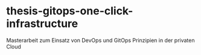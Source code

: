 # thesis-gitops-one-click-infrastructure
Masterarbeit zum Einsatz von DevOps und GitOps Prinzipien in der privaten Cloud
